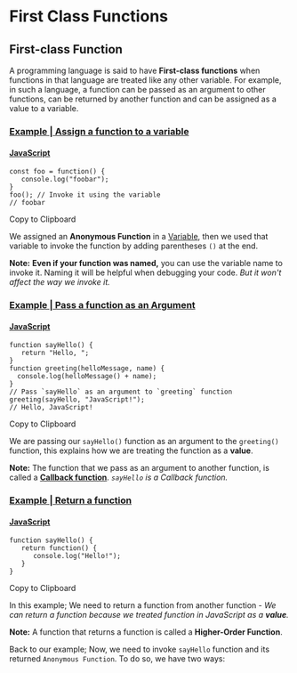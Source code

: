 # First Class Functions

## First-class Function

A programming language is said to have **First-class functions** when functions in that language are treated like any other variable. For example, in such a language, a function can be passed as an argument to other functions, can be returned by another function and can be assigned as a value to a variable.

### [Example | Assign a function to a variable](https://developer.mozilla.org/en-US/docs/Glossary/First-class\_Function#example\_assign\_a\_function\_to\_a\_variable) <a href="example_assign_a_function_to_a_variable" id="example_assign_a_function_to_a_variable"></a>

#### [JavaScript](https://developer.mozilla.org/en-US/docs/Glossary/First-class\_Function#javascript) <a href="javascript" id="javascript"></a>

```
const foo = function() {
   console.log("foobar");
}
foo(); // Invoke it using the variable
// foobar
```

Copy to Clipboard

We assigned an **Anonymous Function** in a [Variable](https://developer.mozilla.org/en-US/docs/Glossary/Variable), then we used that variable to invoke the function by adding parentheses `()` at the end.

**Note:** **Even if your function was named,** you can use the variable name to invoke it. Naming it will be helpful when debugging your code. _But it won't affect the way we invoke it._

### [Example | Pass a function as an Argument](https://developer.mozilla.org/en-US/docs/Glossary/First-class\_Function#example\_pass\_a\_function\_as\_an\_argument) <a href="example_pass_a_function_as_an_argument" id="example_pass_a_function_as_an_argument"></a>

#### [JavaScript](https://developer.mozilla.org/en-US/docs/Glossary/First-class\_Function#javascript\_2) <a href="javascript_2" id="javascript_2"></a>

```
function sayHello() {
   return "Hello, ";
}
function greeting(helloMessage, name) {
  console.log(helloMessage() + name);
}
// Pass `sayHello` as an argument to `greeting` function
greeting(sayHello, "JavaScript!");
// Hello, JavaScript!
```

Copy to Clipboard

We are passing our `sayHello()` function as an argument to the `greeting()` function, this explains how we are treating the function as a **value**.

**Note:** The function that we pass as an argument to another function, is called a [**Callback function**](https://developer.mozilla.org/en-US/docs/Glossary/Callback\_function). _`sayHello` is a Callback function._

### [Example | Return a function](https://developer.mozilla.org/en-US/docs/Glossary/First-class\_Function#example\_return\_a\_function) <a href="example_return_a_function" id="example_return_a_function"></a>

#### [JavaScript](https://developer.mozilla.org/en-US/docs/Glossary/First-class\_Function#javascript\_3) <a href="javascript_3" id="javascript_3"></a>

```
function sayHello() {
   return function() {
      console.log("Hello!");
   }
}
```

Copy to Clipboard

In this example; We need to return a function from another function - _We can return a function because we treated function in JavaScript as a **value**._

**Note:** A function that returns a function is called a **Higher-Order Function**.

Back to our example; Now, we need to invoke `sayHello` function and its returned `Anonymous Function`. To do so, we have two ways:
